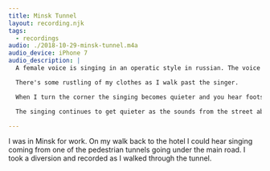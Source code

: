 ```yaml
---
title: Minsk Tunnel
layout: recording.njk
tags:
  - recordings
audio: ./2018-10-29-minsk-tunnel.m4a
audio_device: iPhone 7
audio_description: |
  A female voice is singing in an operatic style in russian. The voice echos around the tunnel.

  There's some rustling of my clothes as I walk past the singer.

  When I turn the corner the singing becomes quieter and you hear footsteps as I climb the steps.

  The singing continues to get quieter as the sounds from the street above get louder.

---
```


I was in Minsk for work. On my walk back to the hotel I could hear singing coming from one of the pedestrian tunnels going under the main road. I took a diversion and recorded as I walked through the tunnel.
